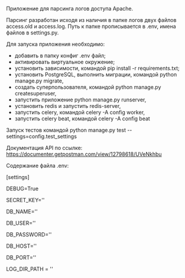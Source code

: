 Приложение для парсинга логов доступа Apache.

Парсинг разработан исходя из наличия в папке логов двух файлов access.old и access.log.
Путь к папке прописывается в .env, имена файлов в settings.py.

Для запуска приложения необходимо:
- добавить в папку конфиг .env файл;
- активировать виртуальное окружение;
- установить зависимости, командой pip install -r requirements.txt;
- установить PostgreSQL, выполнить миграции, командой python manage.py migrate,
- создать суперпользователя, командой python manage.py createsuperuser,
- запустить приложение python manage.py runserver,
- установить redis и запустить redis-server,
- запустить celery, командой celery -A config worker,
- запустить celery beat, командой celery -A config beat

Запуск тестов командой python manage.py test --settings=config.test_settings

Документация API по ссылке: https://documenter.getpostman.com/view/12798618/UVeNkhbu

Содержание файла .env:

[settings]

DEBUG=True

SECRET_KEY=''

DB_NAME=''

DB_USER=''

DB_PASSWORD=''

DB_HOST=''

DB_PORT=''

LOG_DIR_PATH = ''


 

